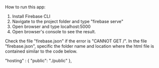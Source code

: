 How to run this app:
1. Install Firebase CLI
2. Navigate to the project folder and type "firebase serve"
3. Open browser and type localhost:5000
4. Open browser's console to see the result.

Check the file "firebase.json" if the error is "CANNOT GET /". In the file "firebase.json", specific the folder name and location where the html file is contained similar to the code below.

  "hosting" : {
    "public": "./public"
  },
